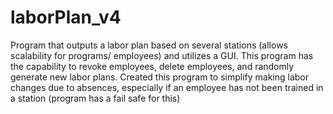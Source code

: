 # laborPlan_v4
Program that outputs a labor plan based on several stations (allows scalability for programs/ employees) and utilizes a GUI. This program has the capability to revoke employees, delete employees, and randomly
generate new labor plans. Created this program to simplify making labor changes due to absences, especially if an employee has not been trained in a station (program has a fail safe for this)
